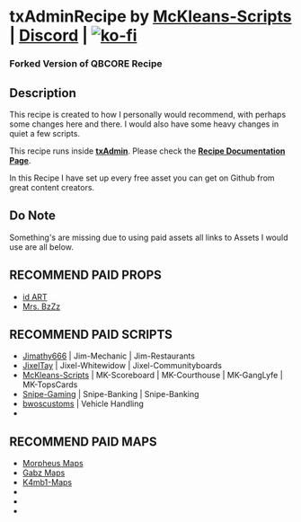 # txAdminRecipe by [McKleans-Scripts](https://mckleans-scripts.tebex.io/) | [Discord](https://discord.gg/DEWp9TP7p6) | [![ko-fi](https://ko-fi.com/img/githubbutton_sm.svg)](https://ko-fi.com/J3J1LMXYK)
### Forked Version of QBCORE Recipe

## Description ##
This recipe is created to how I personally would recommend, with perhaps some changes here and there.
I would also have some heavy changes in quiet a few scripts.

This recipe runs inside [**txAdmin**](https://github.com/tabarra/txAdmin).
Please check the [**Recipe Documentation Page**](https://github.com/tabarra/txAdmin/blob/master/docs/recipe.md).



In this Recipe I have set up every free asset you can get on Github from great content creators.

## Do Note ##
Something's are missing due to using paid assets all links to Assets I would use are all below.




## RECOMMEND PAID PROPS ##
- [id ART](https://idart.tebex.io/category/fivem-resources)
- [Mrs. BzZz](https://bzzz.tebex.io/)

## RECOMMEND PAID SCRIPTS ##
- [Jimathy666](https://jimathy666.tebex.io/category/1967034) | Jim-Mechanic | Jim-Restaurants
- [JixelTay](https://jixeltay.tebex.io/) | Jixel-Whitewidow | Jixel-Communityboards
- [McKleans-Scripts](https://mckleans-scripts.tebex.io/category/2146367) | MK-Scoreboard | MK-Courthouse | MK-GangLyfe | MK-TopsCards
- [Snipe-Gaming](https://snipe.tebex.io/) | Snipe-Banking | Snipe-Banking
- [bwoscustoms](https://bwoscustoms.tebex.io/category/handling-such) | Vehicle Handling
- 


## RECOMMEND PAID MAPS ##
- [Morpheus Maps](https://morpheus-construction.tebex.io/)
- [Gabz Maps](https://fivem.gabzv.com/)
- [K4mb1-Maps](https://www.k4mb1maps.com/)
- 
- 
- 

